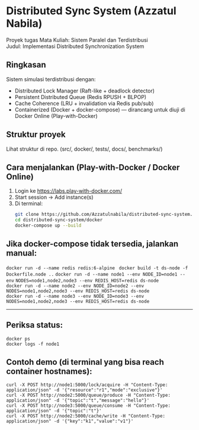 # Distributed Sync System (Azzatul Nabila)

Proyek tugas Mata Kuliah: Sistem Paralel dan Terdistribusi  
Judul: Implementasi Distributed Synchronization System

## Ringkasan
Sistem simulasi terdistribusi dengan:
- Distributed Lock Manager (Raft-like + deadlock detector)
- Persistent Distributed Queue (Redis RPUSH + BLPOP)
- Cache Coherence (LRU + invalidation via Redis pub/sub)
- Containerized (Docker + docker-compose) — dirancang untuk diuji di Docker Online (Play-with-Docker)

## Struktur proyek
Lihat struktur di repo. (src/, docker/, tests/, docs/, benchmarks/)

## Cara menjalankan (Play-with-Docker / Docker Online)
1. Login ke https://labs.play-with-docker.com/
2. Start session → Add instance(s)
3. Di terminal:
   ```bash
   git clone https://github.com/Azzatulnabila/distributed-sync-system.git
   cd distributed-sync-system/docker
   docker-compose up --build


## Jika docker-compose tidak tersedia, jalankan manual:
`docker run -d --name redis redis:6-alpine `
`docker build -t ds-node -f Dockerfile.node ..`
`docker run -d --name node1 --env NODE_ID=node1 --env`
`NODES=node1,node2,node3 --env REDIS_HOST=redis ds-node`  
`docker run -d --name node2 --env NODE_ID=node2 --env` `NODES=node1,node2,node3 --env REDIS_HOST=redis ds-node`  
`docker run -d --name node3 --env NODE_ID=node3 --env` `NODES=node1,node2,node3 --env REDIS_HOST=redis ds-node`

--- 

## Periksa status:
`docker ps`  
`docker logs -f node1`  

## Contoh demo (di terminal yang bisa reach container hostnames):
`curl -X POST http://node1:5000/lock/acquire -H "Content-Type: application/json" -d '{"resource":"r1","mode":"exclusive"}'`  
`curl -X POST http://node2:5000/queue/produce -H "Content-Type: application/json" -d '{"topic":"t","message":"hello"}'`  
`curl -X POST http://node3:5000/queue/consume -H "Content-Type: application/json" -d '{"topic":"t"}'`  
`curl -X POST http://node2:5000/cache/write -H "Content-Type: application/json" -d '{"key":"k1","value":"v1"}'` 
